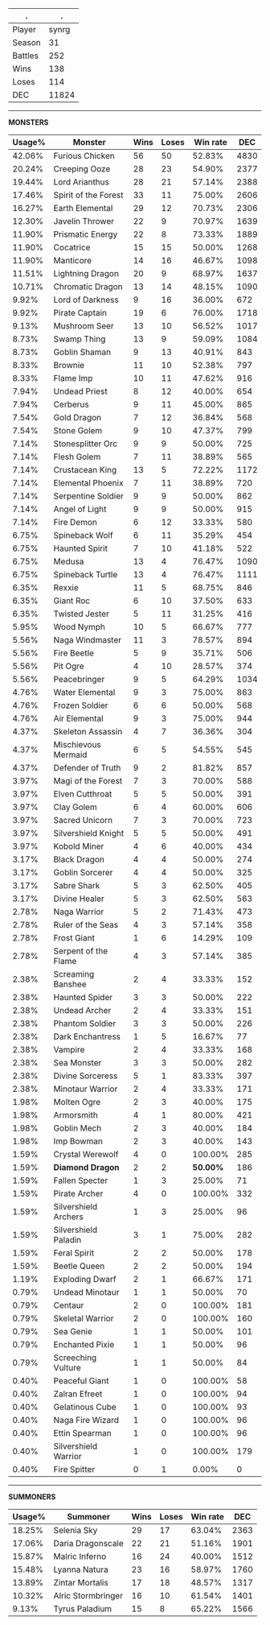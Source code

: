 .|.
|-|-
Player|synrg
Season|31
Battles|252
Wins|138
Loses|114
DEC|11824

---
**MONSTERS**

Usage%|Monster|Wins|Loses|Win rate|DEC|
-|-|-|-|-|-|
42.06%|Furious Chicken|56|50|52.83%|4830|
20.24%|Creeping Ooze|28|23|54.90%|2377|
19.44%|Lord Arianthus|28|21|57.14%|2388|
17.46%|Spirit of the Forest|33|11|75.00%|2606|
16.27%|Earth Elemental|29|12|70.73%|2306|
12.30%|Javelin Thrower|22|9|70.97%|1639|
11.90%|Prismatic Energy|22|8|73.33%|1889|
11.90%|Cocatrice|15|15|50.00%|1268|
11.90%|Manticore|14|16|46.67%|1098|
11.51%|Lightning Dragon|20|9|68.97%|1637|
10.71%|Chromatic Dragon|13|14|48.15%|1090|
9.92%|Lord of Darkness|9|16|36.00%|672|
9.92%|Pirate Captain|19|6|76.00%|1718|
9.13%|Mushroom Seer|13|10|56.52%|1017|
8.73%|Swamp Thing|13|9|59.09%|1084|
8.73%|Goblin Shaman|9|13|40.91%|843|
8.33%|Brownie|11|10|52.38%|797|
8.33%|Flame Imp|10|11|47.62%|916|
7.94%|Undead Priest|8|12|40.00%|654|
7.94%|Cerberus|9|11|45.00%|865|
7.54%|Gold Dragon|7|12|36.84%|568|
7.54%|Stone Golem|9|10|47.37%|799|
7.14%|Stonesplitter Orc|9|9|50.00%|725|
7.14%|Flesh Golem|7|11|38.89%|565|
7.14%|Crustacean King|13|5|72.22%|1172|
7.14%|Elemental Phoenix|7|11|38.89%|720|
7.14%|Serpentine Soldier|9|9|50.00%|862|
7.14%|Angel of Light|9|9|50.00%|915|
7.14%|Fire Demon|6|12|33.33%|580|
6.75%|Spineback Wolf|6|11|35.29%|454|
6.75%|Haunted Spirit|7|10|41.18%|522|
6.75%|Medusa|13|4|76.47%|1090|
6.75%|Spineback Turtle|13|4|76.47%|1111|
6.35%|Rexxie|11|5|68.75%|846|
6.35%|Giant Roc|6|10|37.50%|633|
6.35%|Twisted Jester|5|11|31.25%|416|
5.95%|Wood Nymph|10|5|66.67%|777|
5.56%|Naga Windmaster|11|3|78.57%|894|
5.56%|Fire Beetle|5|9|35.71%|506|
5.56%|Pit Ogre|4|10|28.57%|374|
5.56%|Peacebringer|9|5|64.29%|1034|
4.76%|Water Elemental|9|3|75.00%|863|
4.76%|Frozen Soldier|6|6|50.00%|568|
4.76%|Air Elemental|9|3|75.00%|944|
4.37%|Skeleton Assassin|4|7|36.36%|304|
4.37%|Mischievous Mermaid|6|5|54.55%|545|
4.37%|Defender of Truth|9|2|81.82%|857|
3.97%|Magi of the Forest|7|3|70.00%|588|
3.97%|Elven Cutthroat|5|5|50.00%|391|
3.97%|Clay Golem|6|4|60.00%|606|
3.97%|Sacred Unicorn|7|3|70.00%|723|
3.97%|Silvershield Knight|5|5|50.00%|491|
3.97%|Kobold Miner|4|6|40.00%|434|
3.17%|Black Dragon|4|4|50.00%|274|
3.17%|Goblin Sorcerer|4|4|50.00%|325|
3.17%|Sabre Shark|5|3|62.50%|405|
3.17%|Divine Healer|5|3|62.50%|563|
2.78%|Naga Warrior|5|2|71.43%|473|
2.78%|Ruler of the Seas|4|3|57.14%|358|
2.78%|Frost Giant|1|6|14.29%|109|
2.78%|Serpent of the Flame|4|3|57.14%|385|
2.38%|Screaming Banshee|2|4|33.33%|152|
2.38%|Haunted Spider|3|3|50.00%|222|
2.38%|Undead Archer|2|4|33.33%|151|
2.38%|Phantom Soldier|3|3|50.00%|226|
2.38%|Dark Enchantress|1|5|16.67%|77|
2.38%|Vampire|2|4|33.33%|168|
2.38%|Sea Monster|3|3|50.00%|282|
2.38%|Divine Sorceress|5|1|83.33%|397|
2.38%|Minotaur Warrior|2|4|33.33%|171|
1.98%|Molten Ogre|2|3|40.00%|175|
1.98%|Armorsmith|4|1|80.00%|421|
1.98%|Goblin Mech|2|3|40.00%|184|
1.98%|Imp Bowman|2|3|40.00%|143|
1.59%|Crystal Werewolf|4|0|100.00%|285|
1.59%|**Diamond Dragon**|2|2|**50.00%**|186|
1.59%|Fallen Specter|1|3|25.00%|71|
1.59%|Pirate Archer|4|0|100.00%|332|
1.59%|Silvershield Archers|1|3|25.00%|96|
1.59%|Silvershield Paladin|3|1|75.00%|282|
1.59%|Feral Spirit|2|2|50.00%|178|
1.59%|Beetle Queen|2|2|50.00%|194|
1.19%|Exploding Dwarf|2|1|66.67%|171|
0.79%|Undead Minotaur|1|1|50.00%|70|
0.79%|Centaur|2|0|100.00%|181|
0.79%|Skeletal Warrior|2|0|100.00%|160|
0.79%|Sea Genie|1|1|50.00%|101|
0.79%|Enchanted Pixie|1|1|50.00%|96|
0.79%|Screeching Vulture|1|1|50.00%|84|
0.40%|Peaceful Giant|1|0|100.00%|58|
0.40%|Zalran Efreet|1|0|100.00%|94|
0.40%|Gelatinous Cube|1|0|100.00%|93|
0.40%|Naga Fire Wizard|1|0|100.00%|96|
0.40%|Ettin Spearman|1|0|100.00%|96|
0.40%|Silvershield Warrior|1|0|100.00%|179|
0.40%|Fire Spitter|0|1|0.00%|0|

---
**SUMMONERS**

Usage%|Summoner|Wins|Loses|Win rate|DEC|
-|-|-|-|-|-|
18.25%|Selenia Sky|29|17|63.04%|2363|
17.06%|Daria Dragonscale|22|21|51.16%|1901|
15.87%|Malric Inferno|16|24|40.00%|1512|
15.48%|Lyanna Natura|23|16|58.97%|1760|
13.89%|Zintar Mortalis|17|18|48.57%|1317|
10.32%|Alric Stormbringer|16|10|61.54%|1401|
9.13%|Tyrus Paladium|15|8|65.22%|1566|
